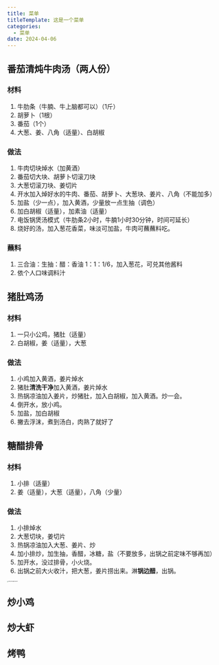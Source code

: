 ```yaml
---
title: 菜单
titleTemplate: 这是一个菜单
categories:
  - 菜单
date: 2024-04-06
---
```


## 番茄清炖牛肉汤（两人份）

### 材料

1. 牛肋条（牛腩、牛上脑都可以）（1斤）
2. 胡萝卜（1根）
3. 番茄（1个）
4. 大葱、姜、八角（适量）、白胡椒

### 做法

1. 牛肉切块焯水（加黄酒）
2. 番茄切大块、胡萝卜切滚刀块
3. 大葱切滚刀块、姜切片
4. 开水加入焯好水的牛肉、番茄、胡萝卜、大葱块、姜片、八角（不能加多）
5. 加盐（少一点），加入黄酒，少量放一点生抽（调色）
6. 加白胡椒（适量），加素油（适量）
7. 电饭锅煲汤模式（牛肋条2小时，牛腩1小时30分钟，时间可延长）
8. 烧好的汤，加入葱花香菜，味淡可加盐，牛肉可蘸蘸料吃。

### 蘸料

1. 三合油：生抽：醋：香油 1：1：1/6，加入葱花，可兑其他酱料
2. 依个人口味调料汁

## 猪肚鸡汤

### 材料

1. 一只小公鸡，猪肚（适量）
2. 白胡椒，姜（适量），大葱

### 做法

1. 小鸡加入黄酒，姜片焯水
2. 猪肚**清洗干净**加入黄酒，姜片焯水
3. 热锅凉油加入姜片，炒猪肚，加入白胡椒，加入黄酒。炒一会。
4. 倒开水，放小鸡。
5. 加盐，加白胡椒
6. 撇去浮沫，煮到汤白，肉熟了就好了

## 糖醋排骨

### 材料

1. 小排（适量）
2. 姜（适量），大葱（适量），八角（少量）

### 做法

1. 小排焯水
2. 大葱切块，姜切片
3. 热锅凉油加入大葱、姜片、炒
4. 加小排炒，加生抽，香醋，冰糖，盐（不要放多，出锅之前定味不够再加）
5. 加开水，没过排骨，小火烧。
6. 出锅之前大火收汁，把大葱，姜片捞出来。淋**锅边醋**，出锅。

<img src="./public/87546735868543678.jpg" alt="87546735868543678" style="zoom: 15%;" />

## 炒小鸡

## 炒大虾

## 烤鸭

